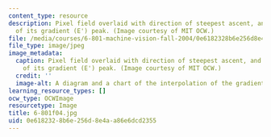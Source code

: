 ```yaml
---
content_type: resource
description: Pixel field overlaid with direction of steepest ascent, and interpolation
  of its gradient (E') peak. (Image courtesy of MIT OCW.)
file: /media/courses/6-801-machine-vision-fall-2004/0e6182328b6e256d8e4aa86e6dcd2355_6-801f04.jpg
file_type: image/jpeg
image_metadata:
  caption: Pixel field overlaid with direction of steepest ascent, and interpolation
    of its gradient (E') peak. (Image courtesy of MIT OCW.)
  credit: ''
  image-alt: A diagram and a chart of the interpolation of the gradient peak of E.
learning_resource_types: []
ocw_type: OCWImage
resourcetype: Image
title: 6-801f04.jpg
uid: 0e618232-8b6e-256d-8e4a-a86e6dcd2355
---
```

